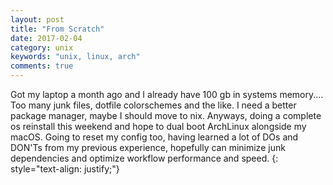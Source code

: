 ```yaml
---
layout: post
title: "From Scratch"
date: 2017-02-04
category: unix
keywords: "unix, linux, arch"
comments: true
---
```


Got my laptop a month ago and I already have 100 gb in systems memory.... Too many junk files, dotfile colorschemes and the like. I need a better package manager, maybe I should move to nix. Anyways, doing a complete os reinstall this weekend and hope to dual boot ArchLinux alongside my macOS. Going to reset my config too, having learned a lot of DOs and DON'Ts from my previous experience, hopefully can minimize junk dependencies and optimize workflow performance and speed.
{: style="text-align: justify;"}
